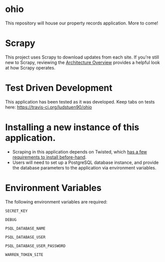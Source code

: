 # ohio
This repository will house our property records application. More to come!


# Scrapy

This project uses Scrapy to download updates from each site. 
If you're still new to Scrapy, reviewing the 
<a target="_blank" href="https://doc.scrapy.org/en/latest/topics/architecture.html">Architecture Overview</a>
provides a helpful look at how Scrapy operates. 

# Test Driven Development
This application has been tested as it was developed. Keep tabs on tests here: https://travis-ci.org/ludstuen90/ohio

# Installing a new instance of this application. 
- Scraping in this application depends on Twisted, which <a href="https://twistedmatrix.com/trac/wiki/Downloads">has a few requirements to install before-hand</a>. 
- Users will need to set up a PostgreSQL database instance, and provide the database parameters to the application via environment variables.


# Environment Variables
The following environment variables are required: 

`SECRET_KEY`

`DEBUG`

`PSQL_DATABASE_NAME`

`PSQL_DATABASE_USER`

`PSQL_DATABASE_USER_PASSWORD`

`WARREN_TOKEN_SITE`

